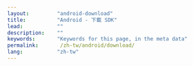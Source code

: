 ```yaml
---
layout:         "android-download"
title:          "Android - 下載 SDK"
lead:           ""
description:    ""
keywords:       "Keywords for this page, in the meta data"
permalink:       /zh-tw/android/download/
lang:           "zh-tw"
---
```



<!-- >**Note:**

>1. 若您曾使用過舊版SDK，請閱讀: [升級最新SDK所需修改]<br>
>2. Sample code 內不含jar檔

[升級最新SDK所需修改]: {{site.baseurl}}/zh-tw/android/latest-news/update-to-SDK4_5_1+/ -->
